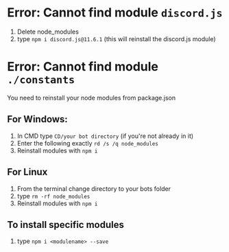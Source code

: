 # Error: Cannot find module `discord.js`
1. Delete node_modules  
2. type `npm i discord.js@11.6.1` (this will reinstall the discord.js module)  

# Error: Cannot find module `./constants`
You need to reinstall your node modules from package.json  
## For Windows:
1. In CMD type `CD/your bot directory` (if you're not already in it)  
2. Enter the following exactly `rd /s /q node_modules`  
3. Reinstall modules with `npm i`  

## For Linux
1. From the terminal change directory to your bots folder  
2. type `rm -rf node_modules`  
3. Reinstall modules with `npm i`  

## To install specific modules
1. type `npm i <modulename> --save`  

